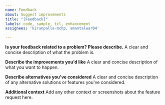 ```yaml
---
name: Feedback
about: Suggest improvements
title: "[Feedback]"
labels: code, sample, tcl, enhancement
assignees: 'kiranpalla-mchp, amantalwar04'

---
```


**Is your feedback related to a problem? Please describe.**
A clear and concise description of what the problem is.

**Describe the improvements you'd like**
A clear and concise description of what you want to happen.

**Describe alternatives you've considered**
A clear and concise description of any alternative solutions or features you've considered.

**Additional context**
Add any other context or screenshots about the feature request here.
